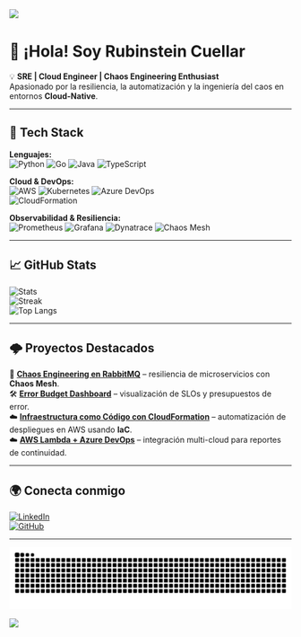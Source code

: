 <!-- Banner -->
<img src="https://capsule-render.vercel.app/api?type=waving&color=0:0f2027,100:2c5364&height=200&section=header&text=Rubinstein%20Cuellar&fontSize=40&fontColor=ffffff&animation=fadeIn" />

# 👋 ¡Hola! Soy Rubinstein Cuellar  

💡 **SRE | Cloud Engineer | Chaos Engineering Enthusiast**  
Apasionado por la resiliencia, la automatización y la ingeniería del caos en entornos **Cloud-Native**.  

---

## 🚀 Tech Stack  

**Lenguajes:**  
![Python](https://img.shields.io/badge/Python-3776AB?logo=python&logoColor=white) 
![Go](https://img.shields.io/badge/Go-00ADD8?logo=go&logoColor=white) 
![Java](https://img.shields.io/badge/Java-007396?logo=openjdk&logoColor=white) 
![TypeScript](https://img.shields.io/badge/TypeScript-3178C6?logo=typescript&logoColor=white)  

**Cloud & DevOps:**  
![AWS](https://img.shields.io/badge/AWS-232F3E?logo=amazon-aws&logoColor=white) 
![Kubernetes](https://img.shields.io/badge/Kubernetes-326CE5?logo=kubernetes&logoColor=white) 
![Azure DevOps](https://img.shields.io/badge/Azure%20DevOps-0078D7?logo=azure-devops&logoColor=white)  
![CloudFormation](https://img.shields.io/badge/CloudFormation-FF4F8B?logo=amazon-aws&logoColor=white)  


**Observabilidad & Resiliencia:**  
![Prometheus](https://img.shields.io/badge/Prometheus-E6522C?logo=prometheus&logoColor=white) 
![Grafana](https://img.shields.io/badge/Grafana-F46800?logo=grafana&logoColor=white) 
![Dynatrace](https://img.shields.io/badge/Dynatrace-1496FF?logo=dynatrace&logoColor=white) 
![Chaos Mesh](https://img.shields.io/badge/Chaos%20Mesh-7F3FBF?logo=kubernetes&logoColor=white)  


---

## 📈 GitHub Stats  

![Stats](https://github-readme-stats.vercel.app/api?username=RCu3llar&show_icons=true&theme=tokyonight)  
![Streak](https://github-readme-streak-stats.herokuapp.com/?user=RCu3llar&theme=tokyonight)  
![Top Langs](https://github-readme-stats.vercel.app/api/top-langs/?username=RCu3llar&layout=compact&theme=tokyonight)  

---

## 🌩️ Proyectos Destacados  

🔬 [**Chaos Engineering en RabbitMQ**](#) – resiliencia de microservicios con **Chaos Mesh**.  
🛠️ [**Error Budget Dashboard**](#) – visualización de SLOs y presupuestos de error.  
☁️ [**Infraestructura como Código con CloudFormation**](#) – automatización de despliegues en AWS usando **IaC**.  
☁️ [**AWS Lambda + Azure DevOps**](#) – integración multi-cloud para reportes de continuidad.  

---

## 🌍 Conecta conmigo  

[![LinkedIn](https://img.shields.io/badge/LinkedIn-0077B5?logo=linkedin&logoColor=white)](https://www.linkedin.com/in/rubinstein-cuellar/)  
[![GitHub](https://img.shields.io/badge/GitHub-100000?logo=github&logoColor=white)](https://github.com/RCu3llar)  

---

<!-- Snake animation -->
![Snake animation](https://github.com/RCu3llar/RCu3llar/blob/output/snake.svg)

<!-- Footer -->
<img src="https://capsule-render.vercel.app/api?type=waving&color=0:0f2027,100:2c5364&height=120&section=footer"/>
